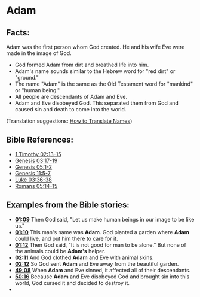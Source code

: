 # Adam #

## Facts: ##

Adam was the first person whom God created. He and his wife Eve were made in the image of God. 

* God formed Adam from dirt and breathed life into him.
* Adam's name sounds similar to the Hebrew word for "red dirt" or "ground."
* The name "Adam" is the same as the Old Testament word for "mankind" or "human being."
* All people are descendants of Adam and Eve.
* Adam and Eve disobeyed God. This separated them from God and caused sin and death to come into the world.

(Translation suggestions: [How to Translate Names](en/ta-vol1/translate/man/translate-names))



## Bible References: ##

* [1 Timothy 02:13-15](en/tn/1ti/help/02/13)
* [Genesis 03:17-19](en/tn/gen/help/03/17)
* [Genesis 05:1-2](en/tn/gen/help/05/01)
* [Genesis 11:5-7](en/tn/gen/help/11/05)
* [Luke 03:36-38](en/tn/luk/help/03/36)
* [Romans 05:14-15](en/tn/rom/help/05/14)

## Examples from the Bible stories: ##

* __[01:09](en/tn/obs/help/01/09)__ Then God said, "Let us make human beings in our image to be like us."
* __[01:10](en/tn/obs/help/01/10)__ This man's name was __Adam__. God planted a garden where __Adam__  could live, and put him there to care for it.
* __[01:12](en/tn/obs/help/01/12)__ Then God said, "It is not good for man to be alone." But none of the animals could be __Adam's__  helper.
* __[02:11](en/tn/obs/help/02/11)__ And God clothed __Adam__  and Eve with animal skins.
* __[02:12](en/tn/obs/help/02/12)__ So God sent __Adam__  and Eve away from the beautiful garden.
* __[49:08](en/tn/obs/help/49/08)__ When __Adam__  and Eve sinned, it affected all of their descendants.
* __[50:16](en/tn/obs/help/50/16)__ Because __Adam__  and Eve disobeyed God and brought sin into this world, God cursed it and decided to destroy it.
*